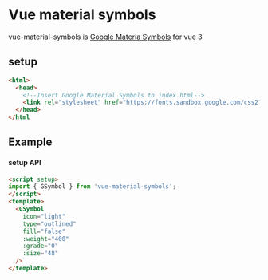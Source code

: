# Vue material symbols

vue-material-symbols is [Google Materia Symbols](https://fonts.google.com/icons?icon.set=Material+Symbols) for vue 3

## setup

```html
<html>
  <head>
    <!--Insert Google Material Symbols to index.html-->
    <link rel="stylesheet" href="https://fonts.sandbox.google.com/css2?family=Material+Symbols+Outlined:opsz,wght,FILL,GRAD@20..48,100..700,0..1,-50..200" />
  </head>
</html
```

## Example

#### setup API
```html
<script setup>
import { GSymbol } from 'vue-material-symbols';
</script>
<template>
  <GSymbol
    icon="light"
    type="outlined"
    fill="false"
    :weight="400"
    :grade="0"
    :size="48"
  />
</template>
```
